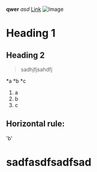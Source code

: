 **qwer** 
*asd*
[Link](https://ziyexiaohei.github.io/cse15l-lab-reports/)
![Image](https://images.unsplash.com/photo-1575936123452-b67c3203c357?ixlib=rb-4.0.3&ixid=M3wxMjA3fDB8MHxwaG90by1wYWdlfHx8fGVufDB8fHx8fA%3D%3D&auto=format&fit=crop&w=2670&q=80)
# Heading 1
## Heading 2
> sadhjfjsahdfj

*a
*b
*c

1. a
2. b
3. c


Horizontal rule:
---

'b'
# sadfasdfsadfsad

